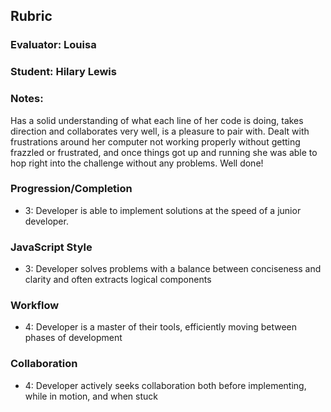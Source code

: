 ## Rubric
### Evaluator: Louisa
### Student: Hilary Lewis
### Notes:
Has a solid understanding of what each line of her code is doing, takes direction and collaborates very well, is a pleasure to pair with. Dealt with frustrations around her computer not working properly without getting frazzled or frustrated, and once things got up and running she was able to hop right into the challenge without any problems. Well done!

### Progression/Completion

* 3: Developer is able to implement solutions at the speed of a junior developer.

### JavaScript Style

* 3: Developer solves problems with a balance between conciseness and clarity and often extracts logical components

### Workflow

* 4: Developer is a master of their tools, efficiently moving between phases of development

### Collaboration

* 4: Developer actively seeks collaboration both before implementing, while in motion, and when stuck
